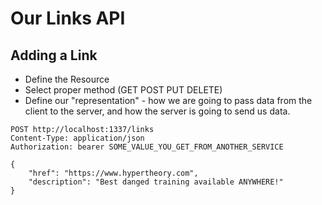 # Our Links API

## Adding a Link

- Define the Resource
- Select proper method (GET POST PUT DELETE)
- Define our "representation" - how we are going to pass data from the client to the server, and how the server is going to send us data.

```http
POST http://localhost:1337/links
Content-Type: application/json
Authorization: bearer SOME_VALUE_YOU_GET_FROM_ANOTHER_SERVICE

{
    "href": "https://www.hypertheory.com",
    "description": "Best danged training available ANYWHERE!"
}
```
